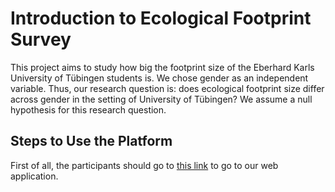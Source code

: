 # Introduction to Ecological Footprint Survey
This project aims to study how big the footprint size of the Eberhard Karls University of Tübingen students is. We chose gender as an independent variable. Thus, our research question is: does ecological footprint size differ across gender in the setting of University of Tübingen? We assume a null hypothesis for this research question.
## Steps to Use the Platform
First of all, the participants should go to [this link](http://18.185.61.4:portNum) to go to our web application.

```bash

```
